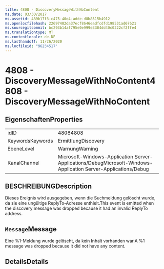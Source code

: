 ```yaml
---
title: 4808 - DiscoveryMessageWithNoContent
ms.date: 03/30/2017
ms.assetid: 489b17f3-c475-40e4-adde-d8b8515b4912
ms.openlocfilehash: 22697482da37ecf8646eadfcdfd198531ad67621
ms.sourcegitcommit: bc293b14af795e0e999e3304dd40c0222cf2ffe4
ms.translationtype: MT
ms.contentlocale: de-DE
ms.lasthandoff: 11/26/2020
ms.locfileid: "96234517"
---
```

# <a name="4808---discoverymessagewithnocontent"></a><span data-ttu-id="2fd46-102">4808 - DiscoveryMessageWithNoContent</span><span class="sxs-lookup"><span data-stu-id="2fd46-102">4808 - DiscoveryMessageWithNoContent</span></span>

## <a name="properties"></a><span data-ttu-id="2fd46-103">Eigenschaften</span><span class="sxs-lookup"><span data-stu-id="2fd46-103">Properties</span></span>  
  
|||  
|-|-|  
|<span data-ttu-id="2fd46-104">id</span><span class="sxs-lookup"><span data-stu-id="2fd46-104">ID</span></span>|<span data-ttu-id="2fd46-105">4808</span><span class="sxs-lookup"><span data-stu-id="2fd46-105">4808</span></span>|  
|<span data-ttu-id="2fd46-106">Keywords</span><span class="sxs-lookup"><span data-stu-id="2fd46-106">Keywords</span></span>|<span data-ttu-id="2fd46-107">Ermittlung</span><span class="sxs-lookup"><span data-stu-id="2fd46-107">Discovery</span></span>|  
|<span data-ttu-id="2fd46-108">Ebene</span><span class="sxs-lookup"><span data-stu-id="2fd46-108">Level</span></span>|<span data-ttu-id="2fd46-109">Warnung</span><span class="sxs-lookup"><span data-stu-id="2fd46-109">Warning</span></span>|  
|<span data-ttu-id="2fd46-110">Kanal</span><span class="sxs-lookup"><span data-stu-id="2fd46-110">Channel</span></span>|<span data-ttu-id="2fd46-111">Microsoft-Windows-Application Server-Applications/Debug</span><span class="sxs-lookup"><span data-stu-id="2fd46-111">Microsoft-Windows-Application Server-Applications/Debug</span></span>|  
  
## <a name="description"></a><span data-ttu-id="2fd46-112">BESCHREIBUNG</span><span class="sxs-lookup"><span data-stu-id="2fd46-112">Description</span></span>  

 <span data-ttu-id="2fd46-113">Dieses Ereignis wird ausgegeben, wenn die Suchmeldung gelöscht wurde, da sie eine ungültige ReplyTo-Adresse enthielt.</span><span class="sxs-lookup"><span data-stu-id="2fd46-113">This event is emitted when the discovery message was dropped because it had an invalid ReplyTo address.</span></span>  
  
## <a name="message"></a><span data-ttu-id="2fd46-114">`Message`</span><span class="sxs-lookup"><span data-stu-id="2fd46-114">Message</span></span>  

 <span data-ttu-id="2fd46-115">Eine %1-Meldung wurde gelöscht, da kein Inhalt vorhanden war.</span><span class="sxs-lookup"><span data-stu-id="2fd46-115">A %1 message was dropped because it did not have any content.</span></span>  
  
## <a name="details"></a><span data-ttu-id="2fd46-116">Details</span><span class="sxs-lookup"><span data-stu-id="2fd46-116">Details</span></span>
